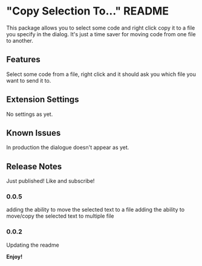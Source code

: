 # "Copy Selection To..." README

This package allows you to select some code and right click copy it to a file you specify in the dialog. It's just a time saver for moving code from one file to another. 

## Features

Select some code from a file, right click and it should ask you which file you want to send it to. 


## Extension Settings

No settings as yet. 

## Known Issues

In production the dialogue doesn't appear as yet. 

## Release Notes

Just published! Like and subscribe! 

### 0.0.5

adding the ability to move the selected text to a file
adding the ability to move/copy the selected text to multiple file

### 0.0.2

Updating the readme

**Enjoy!**
